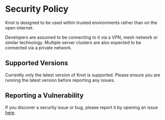# Security Policy

Knot is designed to be used within trusted environments rather than on the open internet.

Developers are assumed to be connecting to it via a VPN, mesh network or similar technology. Multiple server clusters are also expected to be connected via a private network.

## Supported Versions

Currently only the latest version of Knot is supported. Please ensure you are running the latest version before reporting any issues.

## Reporting a Vulnerability

If you discover a security issue or bug, please report it by opening an issue [here](https://github.com/paularlott/knot/issues).
